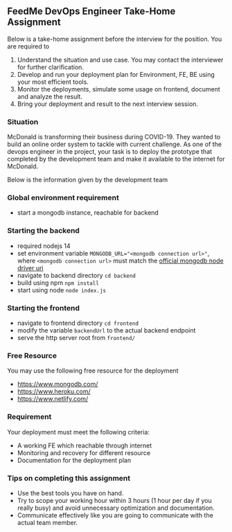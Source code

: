 ## FeedMe DevOps Engineer Take-Home Assignment
Below is a take-home assignment before the interview for the position. You are required to
1. Understand the situation and use case. You may contact the interviewer for further clarification.
2. Develop and run your deployment plan for Environment, FE, BE using your most efficient tools.
3. Monitor the deployments, simulate some usage on frontend, document and analyze the result.
4. Bring your deployment and result to the next interview session.

### Situation
McDonald is transforming their business during COVID-19. They wanted to build an online order system to tackle with current challenge. As one of the devops engineer in the project, your task is to deploy the prototype that completed by the development team and make it available to the internet for McDonald.

Below is the information given by the development team

### Global environment requirement
- start a mongodb instance, reachable for backend

### Starting the backend
- required nodejs 14
- set environment variable `MONGODB_URL="<mongodb connection url>"`, where `<mongodb connection url>` must match the [official mongodb node driver uri](https://docs.mongodb.com/drivers/node/current/fundamentals/connection/#connection-uri)
- navigate to backend directory `cd backend`
- build using npm `npm install`
- start using node `node index.js`

### Starting the frontend
- navigate to frontend directory `cd frontend`
- modify the variable `backendUrl` to the actual backend endpoint
- serve the http server root from `frontend/`

### Free Resource
You may use the following free resource for the deployment
- https://www.mongodb.com/
- https://www.heroku.com/
- https://www.netlify.com/

### Requirement
Your deployment must meet the following criteria:
- A working FE which reachable through internet
- Monitoring and recovery for different resource
- Documentation for the deployment plan

### Tips on completing this assignment
- Use the best tools you have on hand.
- Try to scope your working hour within 3 hours (1 hour per day if you really busy) and avoid unnecessary optimization and documentation.
- Communicate effectively like you are going to communicate with the actual team member.

